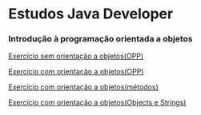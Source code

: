 # Estudos Java Developer

### Introdução à programação orientada a objetos

[Exercício sem orientação a objetos(OPP)](https://github.com/DanilloSantosTi/Estudos_Java_Developer/tree/feature/problem_not_oop)

[Exercício com orientação a objetos(OPP)](https://github.com/DanilloSantosTi/Estudos_Java_Developer/tree/feature/problem_with_oop)

[Exercício com orientação a objetos(métodos)](https://github.com/DanilloSantosTi/Estudos_Java_Developer/tree/feature/problem_with_oop_method)

[Exercício com orientação a objetos(Objects e Strings)](https://github.com/DanilloSantosTi/Estudos_Java_Developer/tree/feature/stock)


